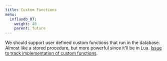 ```yaml
---
title: Custom Functions
menu:
  influxdb_07:
    weight: 40
    parent: future
---
```


We should support user defined custom functions that run in the database.
Almost like a stored procedure, but more powerful since it'll be in Lua.
[Issue to track implementation of custom functions](https://github.com/influxdb/influxdb/issues/68).
